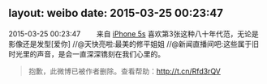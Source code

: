 layout: weibo
date: 2015-03-25 00:23:47
---
<meta name="referrer" content="no-referrer" />

2015-03-25 00:23:47  &nbsp;&nbsp;&nbsp;&nbsp;&nbsp;&nbsp; 来自 <a href="sinaweibo://customweibosource" rel="nofollow">iPhone 5s</a>
喜欢第3张这种八十年代范，无论是影像还是发型[爱你] //@天快亮啦:最美的修平姐姐 //@新闻直播间吧:这些属于旧时光里的声音，是会一直深深镌刻在我们心里的。
>  抱歉，此微博已被作者删除。查看帮助：http://t.cn/Rfd3rQV
